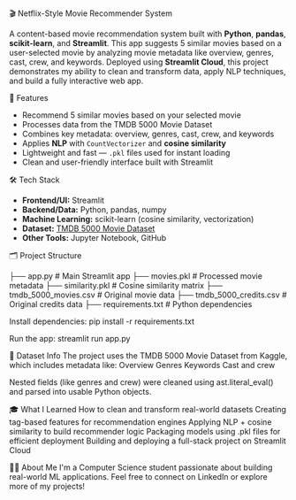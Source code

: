 🎬 Netflix-Style Movie Recommender System

A content-based movie recommendation system built with **Python**, **pandas**, **scikit-learn**, and **Streamlit**. This app suggests 5 similar movies based on a user-selected movie by analyzing movie metadata like overview, genres, cast, crew, and keywords.
Deployed using **Streamlit Cloud**, this project demonstrates my ability to clean and transform data, apply NLP techniques, and build a fully interactive web app.

🧠 Features
- Recommend 5 similar movies based on your selected movie
- Processes data from the TMDB 5000 Movie Dataset
- Combines key metadata: overview, genres, cast, crew, and keywords
- Applies **NLP** with `CountVectorizer` and **cosine similarity**
- Lightweight and fast — `.pkl` files used for instant loading
- Clean and user-friendly interface built with Streamlit


🛠️ Tech Stack

- **Frontend/UI:** Streamlit  
- **Backend/Data:** Python, pandas, numpy  
- **Machine Learning:** scikit-learn (cosine similarity, vectorization)  
- **Dataset:** [TMDB 5000 Movie Dataset](https://www.kaggle.com/datasets/tmdb/tmdb-movie-metadata)  
- **Other Tools:** Jupyter Notebook, GitHub


🗂️ Project Structure

├── app.py # Main Streamlit app
├── movies.pkl # Processed movie metadata
├── similarity.pkl # Cosine similarity matrix
├── tmdb_5000_movies.csv # Original movie data
├── tmdb_5000_credits.csv # Original credits data
├── requirements.txt # Python dependencies

  
Install dependencies:
pip install -r requirements.txt

Run the app:
streamlit run app.py

📝 Dataset Info
The project uses the TMDB 5000 Movie Dataset from Kaggle, which includes metadata like:
Overview
Genres
Keywords
Cast and crew

Nested fields (like genres and crew) were cleaned using ast.literal_eval() and parsed into usable Python objects.

🎓 What I Learned
How to clean and transform real-world datasets
Creating tag-based features for recommendation engines
Applying NLP + cosine similarity to build recommender logic
Packaging models using .pkl files for efficient deployment
Building and deploying a full-stack project on Streamlit Cloud

🙋‍♀️ About Me
I'm a Computer Science student passionate about building real-world ML applications. Feel free to connect on LinkedIn or explore more of my projects!
